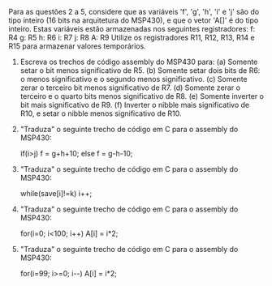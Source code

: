 Para as questões 2 a 5, considere que as variáveis 'f', 'g', 'h', 'i' e 'j' são do tipo inteiro (16 bits na arquitetura do MSP430), e que o vetor 'A[]' é do tipo inteiro. Estas variáveis estão armazenadas nos seguintes registradores:
	f: R4
	g: R5
	h: R6
	i: R7
	j: R8
	A: R9
Utilize os registradores R11, R12, R13, R14 e R15 para armazenar valores temporários.

1. Escreva os trechos de código assembly do MSP430 para:
	(a) Somente setar o bit menos significativo de R5.
	(b) Somente setar dois bits de R6: o menos significativo e o segundo menos significativo.
	(c) Somente zerar o terceiro bit menos significativo de R7.
	(d) Somente zerar o terceiro e o quarto bits menos significativo de R8.
	(e) Somente inverter o bit mais significativo de R9.
	(f) Inverter o nibble mais significativo de R10, e setar o nibble menos significativo de R10. 

2. "Traduza" o seguinte trecho de código em C para o assembly do MSP430:

	if(i>j) f = g+h+10;
	else f = g-h-10;

3. "Traduza" o seguinte trecho de código em C para o assembly do MSP430:

	while(save[i]!=k) i++;

4. "Traduza" o seguinte trecho de código em C para o assembly do MSP430:

	for(i=0; i<100; i++) A[i] = i*2;

5. "Traduza" o seguinte trecho de código em C para o assembly do MSP430:

	for(i=99; i>=0; i--) A[i] = i*2;
